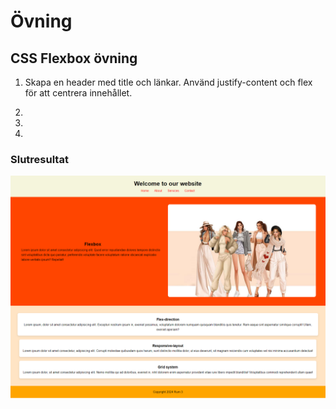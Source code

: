 # Övning

## CSS Flexbox övning

1. Skapa en header med title och länkar. Använd justify-content och flex för att centrera innehållet.

2.

3.

4.

### Slutresultat

![end result](assets/images/image.png)
